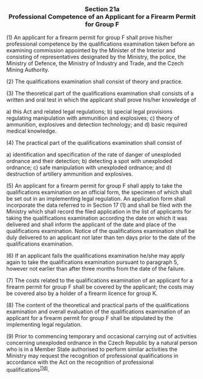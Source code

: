 ### <a name="section_21a"></a><p align="center">Section 21a<br /> **Professional Competence of an Applicant for a Firearm Permit for Group F**</p>

(1) An applicant for a firearm permit for group F shall prove his/her professional competence by the qualifications examination taken before an examining commission appointed by the Minister of the Interior and consisting of representatives designated by the Ministry, the police, the Ministry of Defence, the Ministry of Industry and Trade, and the Czech Mining Authority.

(2) The qualifications examination shall consist of theory and practice.

(3) The theoretical part of the qualifications examination shall consists of a written and oral test in which the applicant shall prove his/her knowledge of

a) this Act and related legal regulations;
b) special legal provisions regulating manipulation with ammunition and explosives;
c) theory of ammunition, explosives and detection technology; and
d) basic required medical knowledge.

(4) The practical part of the qualifications examination shall consist of

a) identification and specification of the rate of danger of unexploded ordnance and their detection;
b) detecting a spot with unexploded ordnance;
c) safe manipulation with unexploded ordnance; and
d) destruction of artillery ammunition and explosives.

(5) An applicant for a firearm permit for group F shall apply to take the qualifications examination on an official form, the specimen of which shall be set out in an implementing legal regulation. An application form shall incorporate the data referred to in Section 17 (1) and shall be filed with the Ministry which shall record the filed application in the list of applicants for taking the qualifications examination according the date on which it was delivered and shall inform the applicant of the date and place of the qualifications examination. Notice of the qualifications examination shall be duly delivered to an applicant not later than ten days prior to the date of the qualifications examination.

(6) If an applicant fails the qualifications examination he/she may apply again to take the qualifications examination pursuant to paragraph 5, however not earlier than after three months from the date of the failure.

(7) The costs related to the qualifications examination of an applicant for a firearm permit for group F shall be covered by the applicant; the costs may be covered also by a holder of a firearm licence for group K.

(8) The content of the theoretical and practical parts of the qualifications examination and overall evaluation of the qualifications examination of an applicant for a firearm permit for group F shall be stipulated by the implementing legal regulation.

(9) Prior to commencing temporary and occasional carrying out of activities concerning unexploded ordnance in the Czech Republic by a natural person who is in a Member State authorised to perform similar activities the Ministry may request the recognition of professional qualifications in accordance with the Act on the recognition of professional qualifications<a name="fn11d_ref"></a><sup>[11d)](#fn11d)</sup>.

